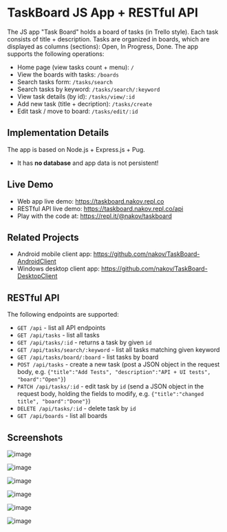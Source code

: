 # TaskBoard JS App + RESTful API

The JS app "Task Board" holds a board of tasks (in Trello style). Each task consists of title + description. Tasks are organized in boards, which are displayed as columns (sections): Open, In Progress, Done. The app supports the following operations:
 - Home page (view tasks count + menu): `/`
 - View the boards with tasks: `/boards`
 - Search tasks form: `/tasks/search`
 - Search tasks by keyword: `/tasks/search/:keyword`
 - View task details (by id): `/tasks/view/:id`
 - Add new task (title + decription): `/tasks/create`
 - Edit task / move to board: `/tasks/edit/:id`

## Implementation Details

The app is based on Node.js + Express.js + Pug.
 - It has **no database** and app data is not persistent!

## Live Demo
 - Web app live demo: https://taskboard.nakov.repl.co
 - RESTful API live demo: https://taskboard.nakov.repl.co/api
 - Play with the code at: https://repl.it/@nakov/taskboard

## Related Projects
  - Android mobile client app: https://github.com/nakov/TaskBoard-AndroidClient
  - Windows desktop client app: https://github.com/nakov/TaskBoard-DesktopClient

## RESTful API

The following endpoints are supported:
 - `GET /api` - list all API endpoints
 - `GET /api/tasks` - list all tasks
 - `GET /api/tasks/:id` - returns a task by given `id`
 - `GET /api/tasks/search/:keyword` - list all tasks matching given keyword
 - `GET /api/tasks/board/:board` - list tasks by board
 - `POST /api/tasks` - create a new task (post a JSON object in the request body, e.g. `{"title":"Add Tests", "description":"API + UI tests", "board":"Open"}`)
 - `PATCH /api/tasks/:id` - edit task by `id` (send a JSON object in the request body, holding the fields to modify, e.g. `{"title":"changed title", "board":"Done"}`)
 - `DELETE /api/tasks/:id` - delete task by `id`
 - `GET /api/boards` - list all boards

## Screenshots

![image](https://user-images.githubusercontent.com/1689586/110086738-6a320d00-7d9b-11eb-9a59-9fd1ffbab24a.png)

![image](https://user-images.githubusercontent.com/1689586/110086832-8c2b8f80-7d9b-11eb-9d9c-3d5d94e07f3b.png)

![image](https://user-images.githubusercontent.com/1689586/110086878-9a79ab80-7d9b-11eb-97e8-1507e0f90020.png)

![image](https://user-images.githubusercontent.com/1689586/110086907-a36a7d00-7d9b-11eb-831c-5333992d560b.png)

![image](https://user-images.githubusercontent.com/1689586/110087130-edebf980-7d9b-11eb-8307-24c2eb87096d.png)

![image](https://user-images.githubusercontent.com/1689586/110087188-02c88d00-7d9c-11eb-8fb0-8d9533d72fd2.png)

